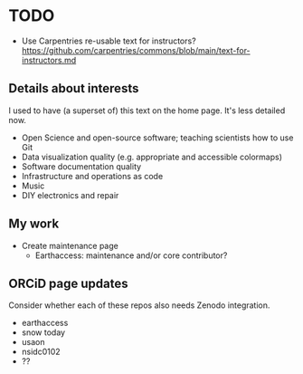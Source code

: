# TODO

- Use Carpentries re-usable text for instructors? https://github.com/carpentries/commons/blob/main/text-for-instructors.md


## Details about interests

I used to have (a superset of) this text on the home page. It's less detailed now.

* Open Science and open-source software; teaching scientists how to use Git
* Data visualization quality (e.g. appropriate and accessible colormaps)
* Software documentation quality
* Infrastructure and operations as code
* Music
* DIY electronics and repair


## My work

* Create maintenance page
    * Earthaccess: maintenance and/or core contributor?


## ORCiD page updates

Consider whether each of these repos also needs Zenodo integration.

- earthaccess
- snow today
- usaon
- nsidc0102
- ??
